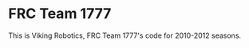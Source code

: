 FRC Team 1777
===============================

This is Viking Robotics, FRC Team 1777's code for 2010-2012 seasons.